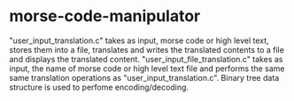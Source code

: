 # morse-code-manipulator
"user_input_translation.c" takes as input, morse code or high level text, stores them into a file, translates and writes the translated contents to a file and displays the translated content. 
"user_input_file_translation.c" takes as input, the name of morse code or high level text file and performs the same same translation operations as "user_input_translation.c".
Binary tree data structure is used to perfome encoding/decoding.
